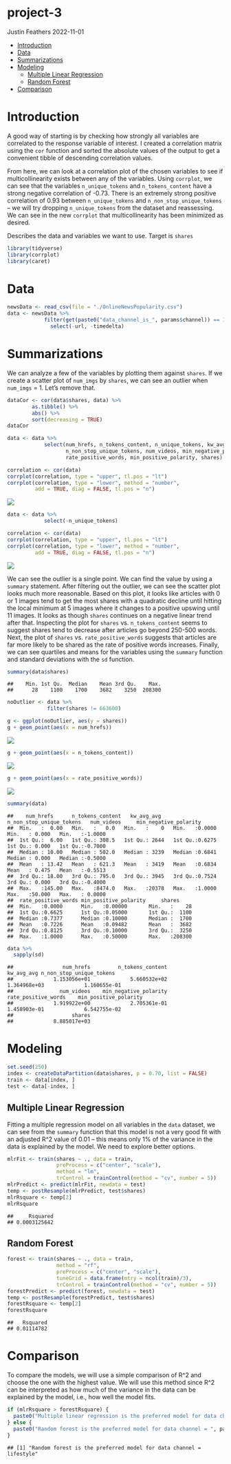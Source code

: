 project-3
================
Justin Feathers
2022-11-01

-   <a href="#introduction" id="toc-introduction">Introduction</a>
-   <a href="#data" id="toc-data">Data</a>
-   <a href="#summarizations" id="toc-summarizations">Summarizations</a>
-   <a href="#modeling" id="toc-modeling">Modeling</a>
    -   <a href="#multiple-linear-regression"
        id="toc-multiple-linear-regression">Multiple Linear Regression</a>
    -   <a href="#random-forest" id="toc-random-forest">Random Forest</a>
-   <a href="#comparison" id="toc-comparison">Comparison</a>

# Introduction

A good way of starting is by checking how strongly all variables are
correlated to the response variable of interest. I created a correlation
matrix using the `cor` function and sorted the absolute values of the
output to get a convenient tibble of descending correlation values.

From here, we can look at a correlation plot of the chosen variables to
see if multicollinearity exists between any of the variables. Using
`corrplot`, we can see that the variables `n_unique_tokens` and
`n_tokens_content` have a strong negative correlation of -0.73. There is
an extremely strong positive correlation of 0.93 between
`n_unique_tokens` and `n_non_stop_unique_tokens` – we will try dropping
`n_unique_tokens` from the dataset and reassessing. We can see in the
new `corrplot` that multicollinearity has been minimized as desired.

Describes the data and variables we want to use. Target is `shares`

``` r
library(tidyverse)
library(corrplot)
library(caret)
```

# Data

``` r
newsData <- read_csv(file = "./OnlineNewsPopularity.csv")
data <- newsData %>% 
            filter(get(paste0("data_channel_is_", params$channel)) == 1) %>%
              select(-url, -timedelta)
```

# Summarizations

We can analyze a few of the variables by plotting them against `shares`.
If we create a scatter plot of `num_imgs` by `shares`, we can see an
outlier when `num_imgs` = 1. Let’s remove that.

``` r
dataCor <- cor(data$shares, data) %>%
        as.tibble() %>%
        abs() %>%
        sort(decreasing = TRUE)
dataCor
```

<div data-pagedtable="false">

<script data-pagedtable-source type="application/json">
{"columns":[{"label":["shares"],"name":[1],"type":["dbl"],"align":["right"]},{"label":["kw_avg_avg"],"name":[2],"type":["dbl"],"align":["right"]},{"label":["num_videos"],"name":[3],"type":["dbl"],"align":["right"]},{"label":["n_tokens_content"],"name":[4],"type":["dbl"],"align":["right"]},{"label":["self_reference_min_shares"],"name":[5],"type":["dbl"],"align":["right"]},{"label":["LDA_03"],"name":[6],"type":["dbl"],"align":["right"]},{"label":["kw_max_avg"],"name":[7],"type":["dbl"],"align":["right"]},{"label":["num_hrefs"],"name":[8],"type":["dbl"],"align":["right"]},{"label":["num_imgs"],"name":[9],"type":["dbl"],"align":["right"]},{"label":["min_negative_polarity"],"name":[10],"type":["dbl"],"align":["right"]},{"label":["self_reference_avg_sharess"],"name":[11],"type":["dbl"],"align":["right"]},{"label":["rate_positive_words"],"name":[12],"type":["dbl"],"align":["right"]},{"label":["LDA_04"],"name":[13],"type":["dbl"],"align":["right"]},{"label":["LDA_02"],"name":[14],"type":["dbl"],"align":["right"]},{"label":["kw_max_max"],"name":[15],"type":["dbl"],"align":["right"]},{"label":["kw_min_min"],"name":[16],"type":["dbl"],"align":["right"]},{"label":["weekday_is_monday"],"name":[17],"type":["dbl"],"align":["right"]},{"label":["kw_avg_max"],"name":[18],"type":["dbl"],"align":["right"]},{"label":["abs_title_subjectivity"],"name":[19],"type":["dbl"],"align":["right"]},{"label":["average_token_length"],"name":[20],"type":["dbl"],"align":["right"]},{"label":["weekday_is_friday"],"name":[21],"type":["dbl"],"align":["right"]},{"label":["avg_negative_polarity"],"name":[22],"type":["dbl"],"align":["right"]},{"label":["global_rate_negative_words"],"name":[23],"type":["dbl"],"align":["right"]},{"label":["n_unique_tokens"],"name":[24],"type":["dbl"],"align":["right"]},{"label":["n_non_stop_words"],"name":[25],"type":["dbl"],"align":["right"]},{"label":["weekday_is_wednesday"],"name":[26],"type":["dbl"],"align":["right"]},{"label":["LDA_01"],"name":[27],"type":["dbl"],"align":["right"]},{"label":["rate_negative_words"],"name":[28],"type":["dbl"],"align":["right"]},{"label":["weekday_is_tuesday"],"name":[29],"type":["dbl"],"align":["right"]},{"label":["global_sentiment_polarity"],"name":[30],"type":["dbl"],"align":["right"]},{"label":["kw_min_max"],"name":[31],"type":["dbl"],"align":["right"]},{"label":["num_keywords"],"name":[32],"type":["dbl"],"align":["right"]},{"label":["self_reference_max_shares"],"name":[33],"type":["dbl"],"align":["right"]},{"label":["kw_min_avg"],"name":[34],"type":["dbl"],"align":["right"]},{"label":["LDA_00"],"name":[35],"type":["dbl"],"align":["right"]},{"label":["global_subjectivity"],"name":[36],"type":["dbl"],"align":["right"]},{"label":["num_self_hrefs"],"name":[37],"type":["dbl"],"align":["right"]},{"label":["n_non_stop_unique_tokens"],"name":[38],"type":["dbl"],"align":["right"]},{"label":["kw_max_min"],"name":[39],"type":["dbl"],"align":["right"]},{"label":["weekday_is_saturday"],"name":[40],"type":["dbl"],"align":["right"]},{"label":["is_weekend"],"name":[41],"type":["dbl"],"align":["right"]},{"label":["max_negative_polarity"],"name":[42],"type":["dbl"],"align":["right"]},{"label":["kw_avg_min"],"name":[43],"type":["dbl"],"align":["right"]},{"label":["weekday_is_thursday"],"name":[44],"type":["dbl"],"align":["right"]},{"label":["avg_positive_polarity"],"name":[45],"type":["dbl"],"align":["right"]},{"label":["min_positive_polarity"],"name":[46],"type":["dbl"],"align":["right"]},{"label":["global_rate_positive_words"],"name":[47],"type":["dbl"],"align":["right"]},{"label":["title_subjectivity"],"name":[48],"type":["dbl"],"align":["right"]},{"label":["title_sentiment_polarity"],"name":[49],"type":["dbl"],"align":["right"]},{"label":["n_tokens_title"],"name":[50],"type":["dbl"],"align":["right"]},{"label":["weekday_is_sunday"],"name":[51],"type":["dbl"],"align":["right"]},{"label":["max_positive_polarity"],"name":[52],"type":["dbl"],"align":["right"]},{"label":["abs_title_sentiment_polarity"],"name":[53],"type":["dbl"],"align":["right"]}],"data":[{"1":"1","2":"0.09151899","3":"0.08831106","4":"0.07302425","5":"0.07239815","6":"0.06804324","7":"0.05361193","8":"0.05358639","9":"0.0512013","10":"0.04756143","11":"0.04240444","12":"0.04158548","13":"0.04000588","14":"0.03679955","15":"0.03676879","16":"0.03595713","17":"0.03180005","18":"0.0313892","19":"0.031166","20":"0.03056319","21":"0.03046185","22":"0.03042206","23":"0.02968718","24":"0.02967712","25":"0.02785583","26":"0.02728382","27":"0.02667249","28":"0.0251372","29":"0.0230349","30":"0.02230472","31":"0.02066715","32":"0.0196917","33":"0.0188409","34":"0.01826119","35":"0.01825793","36":"0.01773988","37":"0.01643292","38":"0.01389977","39":"0.01340154","40":"0.0131925","41":"0.01265463","42":"0.01234227","43":"0.01021514","44":"0.00928353","45":"0.009062109","46":"0.006805796","47":"0.005395787","48":"0.004971199","49":"0.004779263","50":"0.00408709","51":"0.004063292","52":"0.003560046","53":"0.0007176881"}],"options":{"columns":{"min":{},"max":[10]},"rows":{"min":[10],"max":[10]},"pages":{}}}
  </script>

</div>

``` r
data <- data %>% 
            select(num_hrefs, n_tokens_content, n_unique_tokens, kw_avg_avg,
                   n_non_stop_unique_tokens, num_videos, min_negative_polarity,
                   rate_positive_words, min_positive_polarity, shares)

correlation <- cor(data)
corrplot(correlation, type = "upper", tl.pos = "lt")
corrplot(correlation, type = "lower", method = "number",
         add = TRUE, diag = FALSE, tl.pos = "n")
```

![](lifestyle_files/figure-gfm/unnamed-chunk-4-1.png)<!-- -->

``` r
data <- data %>%
            select(-n_unique_tokens)

correlation <- cor(data)
corrplot(correlation, type = "upper", tl.pos = "lt")
corrplot(correlation, type = "lower", method = "number",
         add = TRUE, diag = FALSE, tl.pos = "n")
```

![](lifestyle_files/figure-gfm/unnamed-chunk-4-2.png)<!-- -->

We can see the outlier is a single point. We can find the value by using
a `summary` statement. After filtering out the outlier, we can see the
scatter plot looks much more reasonable. Based on this plot, it looks
like articles with 0 or 1 images tend to get the most shares with a
quadratic decline until hitting the local minimum at 5 images where it
changes to a positive upswing until 11 images. It looks as though
`shares` continues on a negative linear trend after that. Inspecting the
plot for `shares` vs. `n_tokens_content` seems to suggest shares tend to
decrease after articles go beyond 250-500 words. Next, the plot of
`shares` vs. `rate_positive_words` suggests that articles are far more
likely to be shared as the rate of positive words increases. Finally, we
can see quartiles and means for the variables using the `summary`
function and standard deviations with the `sd` function.

``` r
summary(data$shares)
```

    ##    Min. 1st Qu.  Median    Mean 3rd Qu.    Max. 
    ##      28    1100    1700    3682    3250  208300

``` r
noOutlier <- data %>%
             filter(shares != 663600)

g <- ggplot(noOutlier, aes(y = shares))
g + geom_point(aes(x = num_hrefs))
```

![](lifestyle_files/figure-gfm/unnamed-chunk-5-1.png)<!-- -->

``` r
g + geom_point(aes(x = n_tokens_content))
```

![](lifestyle_files/figure-gfm/unnamed-chunk-5-2.png)<!-- -->

``` r
g + geom_point(aes(x = rate_positive_words))
```

![](lifestyle_files/figure-gfm/unnamed-chunk-5-3.png)<!-- -->

``` r
summary(data)
```

    ##    num_hrefs      n_tokens_content   kw_avg_avg    n_non_stop_unique_tokens   num_videos     min_negative_polarity
    ##  Min.   :  0.00   Min.   :   0.0   Min.   :    0   Min.   :0.0000           Min.   : 0.000   Min.   :-1.0000      
    ##  1st Qu.:  6.00   1st Qu.: 308.5   1st Qu.: 2644   1st Qu.:0.6275           1st Qu.: 0.000   1st Qu.:-0.7000      
    ##  Median : 10.00   Median : 502.0   Median : 3239   Median :0.6841           Median : 0.000   Median :-0.5000      
    ##  Mean   : 13.42   Mean   : 621.3   Mean   : 3419   Mean   :0.6834           Mean   : 0.475   Mean   :-0.5513      
    ##  3rd Qu.: 18.00   3rd Qu.: 795.0   3rd Qu.: 3945   3rd Qu.:0.7524           3rd Qu.: 0.000   3rd Qu.:-0.4000      
    ##  Max.   :145.00   Max.   :8474.0   Max.   :20378   Max.   :1.0000           Max.   :50.000   Max.   : 0.0000      
    ##  rate_positive_words min_positive_polarity     shares      
    ##  Min.   :0.0000      Min.   :0.00000       Min.   :    28  
    ##  1st Qu.:0.6625      1st Qu.:0.05000       1st Qu.:  1100  
    ##  Median :0.7377      Median :0.10000       Median :  1700  
    ##  Mean   :0.7226      Mean   :0.09482       Mean   :  3682  
    ##  3rd Qu.:0.8125      3rd Qu.:0.10000       3rd Qu.:  3250  
    ##  Max.   :1.0000      Max.   :0.50000       Max.   :208300

``` r
data %>%
  sapply(sd)
```

    ##                num_hrefs         n_tokens_content               kw_avg_avg n_non_stop_unique_tokens 
    ##             1.153056e+01             5.660532e+02             1.364968e+03             1.160655e-01 
    ##               num_videos    min_negative_polarity      rate_positive_words    min_positive_polarity 
    ##             1.919922e+00             2.705361e-01             1.458903e-01             6.542755e-02 
    ##                   shares 
    ##             8.885017e+03

# Modeling

``` r
set.seed(250)
index <- createDataPartition(data$shares, p = 0.70, list = FALSE)
train <- data[index, ]
test <- data[-index, ]
```

## Multiple Linear Regression

Fitting a multiple regression model on all variables in the `data`
dataset, we can see from the `summary` function that this model is not a
very good fit with an adjusted R^2 value of 0.01 – this means only 1% of
the variance in the data is explained by the model. We need to explore
better options.

``` r
mlrFit <- train(shares ~ ., data = train,
                preProcess = c("center", "scale"),
                method = "lm",
                trControl = trainControl(method = "cv", number = 5))
mlrPredict <- predict(mlrFit, newdata = test)
temp <- postResample(mlrPredict, test$shares)
mlrRsquare <- temp[2]
mlrRsquare
```

    ##     Rsquared 
    ## 0.0003125642

## Random Forest

``` r
forest <- train(shares ~ ., data = train,
                method = "rf",
                preProcess = c("center", "scale"),
                tuneGrid = data.frame(mtry = ncol(train)/3),
                trControl = trainControl(method = "cv", number = 5))
forestPredict <- predict(forest, newdata = test)
temp <- postResample(forestPredict, test$shares)
forestRsquare <- temp[2]
forestRsquare
```

    ##   Rsquared 
    ## 0.01114782

# Comparison

To compare the models, we will use a simple comparison of R^2 and choose
the one with the highest value. We will use this method since R^2 can be
interpreted as how much of the variance in the data can be explained by
the model, i.e., how well the model fits.

``` r
if (mlrRsquare > forestRsquare) {
  paste0("Multiple linear regression is the preferred model for data channel = ", params$channel)
} else {
  paste0("Random forest is the preferred model for data channel = ", params$channel)
} 
```

    ## [1] "Random forest is the preferred model for data channel = lifestyle"
